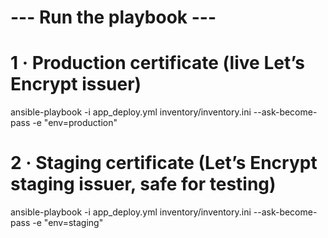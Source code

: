 
# --- Run the playbook ---

# 1 · Production certificate (live Let’s Encrypt issuer)
ansible-playbook -i app_deploy.yml inventory/inventory.ini --ask-become-pass -e "env=production"

# 2 · Staging certificate (Let’s Encrypt staging issuer, safe for testing)
ansible-playbook -i app_deploy.yml inventory/inventory.ini --ask-become-pass -e "env=staging"

